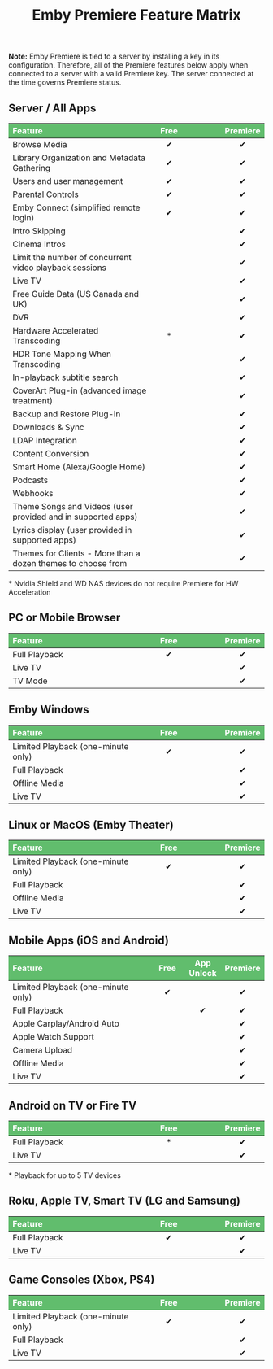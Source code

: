 ﻿---
uid: Premiere-Feature-Matrix
title: Emby Premiere Feature Matrix
legacyUrl: /support/solutions/articles/44001173099-emby-premiere-feature-matrix
---

**Note:** Emby Premiere is tied to a server by installing a key in its configuration.  Therefore, all of the Premiere features below apply when connected to a server with a valid Premiere key.  The server connected at the time governs Premiere status.

<style type="text/css">

    table.pemiere-matrix-table {
        width: 100%; 
        margin-right: calc(0%);
    }
     
    table.pemiere-matrix-table th {
        background-color: rgb(97, 189, 109);
        color: rgb(255, 255, 255);
        text-align: center;
    }
     
    table.pemiere-matrix-table td {
        text-align: center;
    }

    table.pemiere-matrix-table tr td:nth-child(1) {
        text-align: left;
    }
     
    table.pemiere-matrix-table tr th:nth-child(1) {
        width: 58%;
        text-align: left;
    }
     
    table.pemiere-matrix-table tr th:nth-child(2) {
        width: 14%;
    }
     
    table.pemiere-matrix-table tr th:nth-child(3) {
        width: 14%;
    }
     
    table.pemiere-matrix-table tr th:nth-child(4) {
        width: 14%;
    }
     
</style>

## Server / All Apps
<table class="pemiere-matrix-table">
    <thead>
    <tr>
        <th>
            <span>Feature</span>
        </th>
        <th>Free</th>
        <th></th>
        <th>
            <span>Premiere</span>
        </th>
    </tr>
    </thead>
    <tbody>
    <tr>
        <td>Browse Media</td>
        <td>
            <div>✔</div>
        </td>
        <td>
            <div></div>
        </td>
        <td>
            <div>✔</div>
        </td>
    </tr>
    <tr>
        <td>Library Organization and Metadata Gathering</td>
        <td>
            <div>✔</div>
        </td>
        <td></td>
        <td>
            <div>✔</div>
        </td>
    </tr>
    <tr>
        <td>Users and user management</td>
        <td>
            <div>✔</div>
        </td>
        <td></td>
        <td>
            <div>✔</div>
        </td>
    </tr>
    <tr>
        <td>Parental Controls</td>
        <td>
            <div>✔</div>
        </td>
        <td></td>
        <td>
            <div>✔</div>
        </td>
    </tr>
    <tr>
        <td>Emby Connect (simplified remote login)</td>
        <td>
            <div>✔</div>
        </td>
        <td></td>
        <td>
            <div>✔</div>
        </td>
    </tr>
    <tr>
        <td dir="ltr">Intro Skipping</td>
        <td></td>
        <td></td>
        <td>
            <div>✔</div>
        </td>
    </tr>
    <tr>
        <td>Cinema Intros</td>
        <td></td>
        <td></td>
        <td>
            <div>✔</div>
        </td>
    </tr>
    <tr>
    <tr>
        <td>Limit the number of concurrent video playback sessions</td>
        <td></td>
        <td></td>
        <td>
            <div>✔</div>
        </td>
    </tr>
    <tr>
        <td>Live TV</td>
        <td></td>
        <td></td>
        <td>
            <div>✔</div>
        </td>
    </tr>
    <tr>
        <td dir="ltr">Free Guide Data (US Canada and UK)</td>
        <td></td>
        <td></td>
        <td>
            <div>✔</div>
        </td>
    </tr>
    <tr>
        <td>DVR</td>
        <td></td>
        <td></td>
        <td>
            <div>✔</div>
        </td>
    </tr>
    <tr>
        <td>Hardware Accelerated Transcoding</td>
        <td>*</td>
        <td></td>
        <td>
            <div>✔</div>
        </td>
    </tr>
    <tr>
        <td dir="ltr">HDR Tone Mapping When Transcoding</td>
        <td></td>
        <td></td>
        <td>
            <div>✔</div>
        </td>
    </tr>
    <tr>
        <td>In-playback subtitle search</td>
        <td></td>
        <td></td>
        <td>
            <div>✔</div>
        </td>
    </tr>
    <tr>
        <td>CoverArt Plug-in (advanced image treatment)</td>
        <td></td>
        <td></td>
        <td>
            <div>✔</div>
        </td>
    </tr>
    <tr>
        <td>Backup and Restore Plug-in</td>
        <td></td>
        <td></td>
        <td>
            <div>✔</div>
        </td>
    </tr>
    <tr>
        <td>Downloads & Sync</td>
        <td></td>
        <td></td>
        <td>
            <div>✔</div>
        </td>
    </tr>
    <tr>
        <td>LDAP Integration</td>
        <td></td>
        <td></td>
        <td>
            <div>✔</div>
        </td>
    </tr>
    <tr>
        <td>Content Conversion</td>
        <td></td>
        <td></td>
        <td>
            <div>✔</div>
        </td>
    </tr>
    <tr>
        <td>Smart Home (Alexa/Google Home)</td>
        <td></td>
        <td></td>
        <td>
            <div>✔</div>
        </td>
    </tr>
    <tr>
        <td>Podcasts</td>
        <td></td>
        <td></td>
        <td>
            <div>✔</div>
        </td>
    </tr>
    <tr>
        <td dir="ltr">Webhooks</td>
        <td></td>
        <td></td>
        <td>
            <div>✔</div>
        </td>
    </tr>
    <tr>
        <td>Theme Songs and Videos (user provided and in supported apps)</td>
        <td></td>
        <td></td>
        <td>
            <div>✔</div>
        </td>
    </tr>
    <tr>
        <td>Lyrics display (user provided in supported apps)</td>
        <td></td>
        <td></td>
        <td>
            <div>✔</div>
        </td>
    </tr>
    <tr>
        <td>Themes for Clients - More than a dozen themes to choose from</td>
        <td></td>
        <td></td>
        <td>
            <div>✔</div>
        </td>
    </tr>
    </tbody>
</table>

<p dir="ltr">
    * Nvidia Shield and WD NAS devices do not require Premiere for HW Acceleration
</p>

## PC or Mobile Browser

<table class="pemiere-matrix-table">
    <thead>
    <tr>
        <th>Feature</th>
        <th>Free</th>
        <th></th>
        <th>
            <span>Premiere</span>
        </th>
    </tr>
    </thead>
    <tbody>
    <tr>
        <td>Full Playback</td>
        <td>
            <div>✔</div>
        </td>
        <td></td>
        <td>
            <div>✔</div>
        </td>
    </tr>
    <tr>
        <td>Live TV</td>
        <td></td>
        <td></td>
        <td>
            <div>✔</div>
        </td>
    </tr>
    <tr>
        <td>TV Mode</td>
        <td></td>
        <td></td>
        <td>
            <div>✔</div>
        </td>
    </tr>
    </tbody>
</table>

## Emby Windows

<table class="pemiere-matrix-table">
    <thead>
    <tr>
        <th>Feature</th>
        <th>Free</th>
        <th></th>
        <th>
            <span>Premiere</span>
        </th>
    </tr>
    </thead>
    <tbody>
    <tr>
        <td>Limited Playback (one-minute only)</td>
        <td>
            <div>✔</div>
        </td>
        <td></td>
        <td>
            <div>✔</div>
        </td>
    </tr>
    <tr>
        <td>Full Playback</td>
        <td>
            <div></div>
        </td>
        <td></td>
        <td>
            <div>✔</div>
        </td>
    </tr>
    <tr>
        <td dir="ltr">Offline Media</td>
        <td></td>
        <td></td>
        <td>
            <div>✔</div>
        </td>
    </tr>
    <tr>
        <td>Live TV</td>
        <td></td>
        <td></td>
        <td>
            <div>✔</div>
        </td>
    </tr>
    </tbody>
</table>

## Linux or MacOS (Emby Theater)

<table class="pemiere-matrix-table">
    <thead>
    <tr>
        <th>Feature</th>
        <th>Free</th>
        <th></th>
        <th>
            <span>Premiere</span>
        </th>
    </tr>
    </thead>
    <tbody>
    <tr>
        <td>Limited Playback (one-minute only)</td>
        <td>
            <div>✔</div>
        </td>
        <td></td>
        <td>
            <div>✔</div>
        </td>
    </tr>
    <tr>
        <td>Full Playback</td>
        <td>
            <div></div>
        </td>
        <td></td>
        <td>
            <div>✔</div>
        </td>
    </tr>
    <tr>
        <td>Offline Media</td>
        <td></td>
        <td></td>
        <td>
            <div>✔</div>
        </td>
    </tr>
    <tr>
        <td>Live TV</td>
        <td></td>
        <td></td>
        <td>
            <div>✔</div>
        </td>
    </tr>
    </tbody>
</table>

## Mobile Apps (iOS and Android)

<table class="pemiere-matrix-table">
    <thead>
    <tr>
        <th>Feature</th>
        <th>Free</th>
        <th>App Unlock</th>
        <th>
            <span>Premiere</span>
        </th>
    </tr>
    </thead>
    <tbody>
    <tr>
        <td>Limited Playback (one-minute only)</td>
        <td>
            <div>✔</div>
        </td>
        <td></td>
        <td>
            <div>✔</div>
        </td>
    </tr>
    <tr>
        <td>Full Playback</td>
        <td>
            <div></div>
        </td>
        <td>
            <div>✔</div>
        </td>
        <td>
            <div>✔</div>
        </td>
    </tr>
    <tr>
        <td dir="ltr">Apple Carplay/Android Auto</td>
        <td></td>
        <td></td>
        <td>
            <div>✔</div>
        </td>
    </tr>
    <tr>
        <td dir="ltr">Apple Watch Support</td>
        <td></td>
        <td></td>
        <td>
            <div>✔</div>
        </td>
    </tr>
    <tr>
        <td dir="ltr">Camera Upload</td>
        <td></td>
        <td></td>
        <td>
            <div>✔</div>
        </td>
    </tr>
    <tr>
        <td>Offline Media</td>
        <td></td>
        <td></td>
        <td>
            <div>✔</div>
        </td>
    </tr>
    <tr>
        <td>Live TV</td>
        <td></td>
        <td></td>
        <td>
            <div>✔</div>
        </td>
    </tr>
    </tbody>
</table>

## Android on TV or Fire TV

<table class="pemiere-matrix-table">
    <thead>
    <tr>
        <th>Feature</th>
        <th>Free</th>
        <th></th>
        <th>
            <span>Premiere</span>
        </th>
    </tr>
    </thead>
    <tbody>
    <tr>
        <td>Full Playback</td>
        <td>
            <div>*</div>
        </td>
        <td>
            <div></div>
        </td>
        <td>
            <div>✔</div>
        </td>
    </tr>
    <tr>
        <td>Live TV</td>
        <td></td>
        <td></td>
        <td>
            <div>✔</div>
        </td>
    </tr>
    </tbody>
</table>

<p dir="ltr">
    * Playback for up to 5 TV devices
</p>

## Roku, Apple TV, Smart TV (LG and Samsung)

<table class="pemiere-matrix-table">
    <thead>
    <tr>
        <th>Feature</th>
        <th>Free</th>
        <th></th>
        <th>
            <span>Premiere</span>
        </th>
    </tr>
    </thead>
    <tbody>
    <tr>
        <td>Full Playback</td>
        <td>
            <div>✔</div>
        </td>
        <td></td>
        <td>
            <div>✔</div>
        </td>
    </tr>
    <tr>
        <td>Live TV</td>
        <td></td>
        <td></td>
        <td>
            <div>✔</div>
        </td>
    </tr>
    </tbody>
</table>

## Game Consoles (Xbox, PS4)

<table class="pemiere-matrix-table">
    <thead>
    <tr>
        <th>Feature</th>
        <th>Free</th>
        <th></th>
        <th>
            <span>Premiere</span>
        </th>
    </tr>
    </thead>
    <tbody>
    <tr>
        <td>Limited Playback (one-minute only)</td>
        <td>
            <div>✔</div>
        </td>
        <td></td>
        <td>
            <div>✔</div>
        </td>
    </tr>
    <tr>
        <td>Full Playback</td>
        <td>
            <div></div>
        </td>
        <td></td>
        <td>
            <div>✔</div>
        </td>
    </tr>
    <tr>
        <td>Live TV</td>
        <td></td>
        <td></td>
        <td>
            <div>✔</div>
        </td>
    </tr>
    </tbody>
</table>
